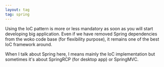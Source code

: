 ```yaml
---
layout: tag
tag: spring
---
```


Using the IoC pattern is more or less mandatory as soon as you will start developing big application. 
Even if we have removed Spring dependencies from the woko code base (for flexibility purpose), it remains one of the 
best IoC framework around.

When I talk about Spring here, I means mainly the IoC implementation but sometimes it's about SpringRCP (for desktop app) or SpringMVC.